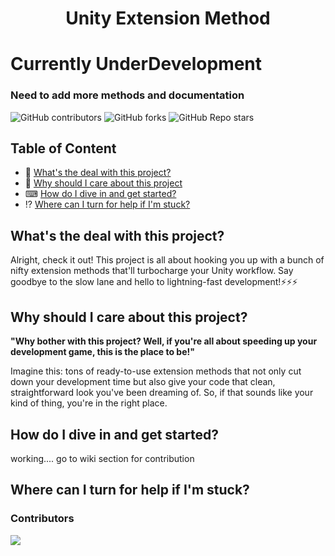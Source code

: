 <h1 align = "center">Unity Extension Method</h1>

# Currently UnderDevelopment 
### Need to add more methods and documentation

![GitHub contributors](https://img.shields.io/github/contributors/fallenblood7080/Unity-Extension-Method) ![GitHub forks](https://img.shields.io/github/forks/fallenblood7080/Unity-Extension-Method) ![GitHub Repo stars](https://img.shields.io/github/stars/fallenblood7080/Unity-Extension-Method)





## Table of Content

 - 📃 [What's the deal with this project?](#whats-the-deal-with-this-project)
 - 🤔 [Why should I care about this project](#why-should-i-care-about-this-project)
 - ⌨ [How do I dive in and get started?](#how-do-i-dive-in-and-get-started)
 - ⁉ [Where can I turn for help if I'm stuck?](#where-can-i-turn-for-help-if-im-stuck)
 




## What's the deal with this project?

Alright, check it out! This project is all about hooking you up with a bunch of nifty extension methods that'll turbocharge your Unity workflow. Say goodbye to the slow lane and hello to lightning-fast development!⚡⚡⚡

## Why should I care about this project?

**"Why bother with this project? Well, if you're all about speeding up your development game, this is the place to be!"**


Imagine this: tons of ready-to-use extension methods that not only cut down your development time but also give your code that clean, straightforward look you've been dreaming of. So, if that sounds like your kind of thing, you're in the right place.

## How do I dive in and get started?
working.... go to wiki section for contribution
## Where can I turn for help if I'm stuck?

### Contributors
<a href="https://github.com/fallenblood7080/Unity-Extension-Method/graphs/contributors">
  <img src="https://contrib.rocks/image?repo=fallenblood7080/Unity-Extension-Method" />
</a>
